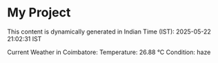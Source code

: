 # My Project

This content is dynamically generated in Indian Time (IST): 2025-05-22 21:02:31 IST


Current Weather in Coimbatore:
Temperature: 26.88 °C
Condition: haze

